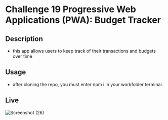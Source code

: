 # Challenge 19 Progressive Web Applications (PWA): Budget Tracker

## Description
- this app allows users to keep track of their transactions and budgets over time

## Usage
- after cloning the repo, you must enter npm i in your workfolder terminal.

## Live

![Screenshot (26)](https://user-images.githubusercontent.com/95250008/171313506-ae189d60-abfc-4fe8-b674-ed93d6cffc2e.png)
